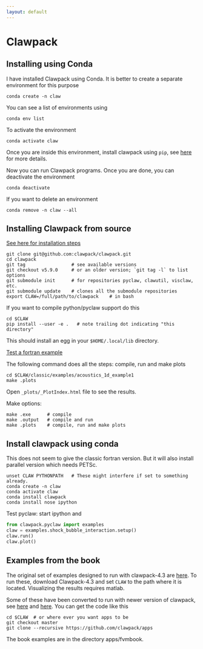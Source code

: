 ```yaml
---
layout: default
---
```


# Clawpack

## Installing using Conda

I have installed Clawpack using Conda. It is better to create a separate environment for this purpose

```shell
conda create -n claw
```

You can see a list of environments using

```shell
conda env list
```

To activate the environment

```shell
conda activate claw
```

Once you are inside this environment, install clawpack using `pip`, see [here](http://www.clawpack.org/installing_pip.html#installing-pip) for more details.

Now you can run Clawpack programs. Once you are done, you can deactivate the environment

```shell
conda deactivate
```

If you want to delete an environment

```shell
conda remove -n claw --all
```

## Installing Clawpack from source

[See here for installation steps](http://www.clawpack.org/installing_fortcodes.html)

```shell
git clone git@github.com:clawpack/clawpack.git
cd clawpack
git tag                 # see available versions
git checkout v5.9.0     # or an older version; `git tag -l` to list options
git submodule init      # for repositories pyclaw, clawutil, visclaw, etc.
git submodule update    # clones all the submodule repositories
export CLAW=/full/path/to/clawpack    # in bash
```

If you want to compile python/pyclaw support do this

```shell
cd $CLAW
pip install --user -e .   # note trailing dot indicating "this directory"
```

This should install an egg in your `$HOME/.local/lib` directory.

[Test a fortran example](http://www.clawpack.org/first_run_fortran.html#first-run-fortran)

The following command does all the steps: compile, run and make plots

```shell
cd $CLAW/classic/examples/acoustics_1d_example1
make .plots
```

Open `_plots/_PlotIndex.html` file to see the results.

Make options:

```
make .exe      # compile
make .output   # compile and run
make .plots    # compile, run and make plots
```

## Install clawpack using conda

This does not seem to give the classic fortran version. But it will also install parallel version which needs PETSc.

```shell
unset CLAW PYTHONPATH   # These might interfere if set to something already.
conda create -n claw
conda activate claw
conda install clawpack
conda install nose ipython
```

Test pyclaw: start ipython and

```python
from clawpack.pyclaw import examples
claw = examples.shock_bubble_interaction.setup()
claw.run()
claw.plot()
```

## Examples from the book

The original set of examples designed to run with clawpack-4.3 are [here](https://depts.washington.edu/clawpack/clawpack-4.3/book.html). To run these, download Clawpack-4.3 and set `CLAW` to the path where it is located. Visualizing the results requires matlab.

Some of these have been converted to run with newer version of clawpack, see [here](http://depts.washington.edu/clawpack/users/book.html#book) and [here](http://depts.washington.edu/clawpack/users/claw/doc/gallery/gallery_book.html). You can get the code like this

```shell
cd $CLAW  # or where ever you want apps to be
git checkout master
git clone --recursive https://github.com/clawpack/apps
```

The book examples are in the directory apps/fvmbook.
